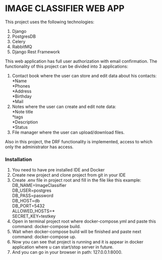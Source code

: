# IMAGE CLASSIFIER WEB APP

This project uses the following technologies:
1. Django<br />
2. PostgresDB<br />
3. Celery<br />
4. RabbitMQ<br />
5. Django Rest Framework<br />


This web application has full user authorization with email confirmation. The functionality of this project can be divided into 3 applications:<br />
1. Contact book where the user can store and edit data about his contacts:<br />
*Name<br />
*Phones<br />
*Address<br />
*Birthday<br />
*Mail<br />
2. Notes where the user can create and edit note data:<br />
*Note title<br />
*tags<br />
*Description<br />
*Status<br />
3. File manager where the user can upload/download files.

Also in this project, the DRF functionality is implemented, access to which only the administrator has access.

### Installation
1. You need to have pre installed IDE and Docker
2. Create new project and clone project from git in your IDE
3. Create .env file in project root and fill in the file like this example:<br />
DB_NAME=ImageClassifier<br />
DB_USER=postgres<br />
DB_PASS=password<br />
DB_HOST=db<br />
DB_PORT=5432<br />
ALLOWED_HOSTS=*<br />
SECRET_KEY=testkey<br />
4. Open in terminal project root where docker-compose.yml and paste this command: docker-compose build.
5. Wait when docker-compose build will be finished and paste next command: docker-compose up.
6. Now you can see that project is running and it is appear in docker application where u can start/stop server in future.
7. And you can go in your browser in path: 127.0.0.1:8000. <br />
